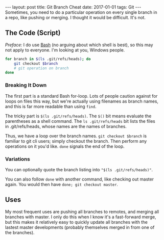 --- layout: post title: Git Branch Cheat date: 2017-01-01 tags: Git ---
Sometimes, you need to do a particular operation on every single branch in a
repo, like pushing or merging. I thought it would be difficult. It's not.

## The Code (Script)

_Preface:_ I do use [Bash][bash] (no arguing about which shell is best), so this
may not apply to everyone. I'm looking at you, Windows people.

```bash
for branch in $(ls .git/refs/heads); do
    git checkout $branch
    # git operation on branch
done
```

### Breaking It Down

The first part is a standard Bash for-loop. Lots of people caution against for
loops on files this way, but we're actually using filenames as branch names, and
this is far more readable than using `find`.

The tricky part is `$(ls .git/refs/heads)`. The `$()` bit means evaluate the
parentheses as a shell command. The `ls .git/refs/heads` bit lists the files in
.git/refs/heads, whose names are the names of branches.

Thus, we have a loop over the branch names. `git checkout $branch` is familiar
to git cli users; simply checkout the branch. Then perform any operations on it
you'd like. `done` signals the end of the loop.

### Variations

You can optionally quote the branch listing into `"$(ls .git/refs/heads)"`.

You can also follow `done` with another command, like checking out master again.
You would then have `done; git checkout master`.

## Uses

My most frequent uses are pushing all branches to remotes, and merging all
branches with master. I only do this when I know it's a fast-forward merge, but
this makes it relatively easy to quickly update all branches with the lastest
master developments (probably themselves merged in from one of the branches).

[bash]: https://en.wikipedia.org/wiki/Bash_(Unix_shell)
